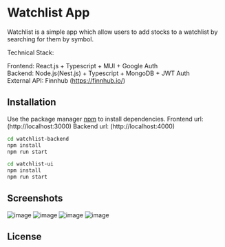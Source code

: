 # Watchlist App

Watchlist is a simple app which allow users to add stocks to a watchlist by searching for them by symbol.

Technical Stack:

Frontend: React.js + Typescript + MUI + Google Auth  
Backend: Node.js(Nest.js) + Typescript + MongoDB + JWT Auth                             
External API: Finnhub (https://finnhub.io/)

## Installation

Use the package manager [npm](https://www.npmjs.com/) to install dependencies. Frontend url: (http://localhost:3000)  Backend url: (http://localhost:4000)

```bash
cd watchlist-backend
npm install
npm run start

cd watchlist-ui
npm install
npm run start
```

## Screenshots
![image](https://github.com/GayanePoghosyan/my-test-task/assets/24316081/3a5d4301-6918-48f6-ac30-157197da538e)
![image](https://github.com/GayanePoghosyan/my-test-task/assets/24316081/8c536f3a-bd25-4151-803e-eb50ac4136fc)
![image](https://github.com/GayanePoghosyan/my-test-task/assets/24316081/4bdc960c-a119-4277-a0ce-f55caceb78aa)
![image](https://github.com/GayanePoghosyan/my-test-task/assets/24316081/8a9cad2e-bd0c-445a-b170-4b96a405c425)

















## License
